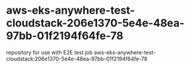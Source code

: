 # aws-eks-anywhere-test-cloudstack-206e1370-5e4e-48ea-97bb-01f2194f64fe-78
repository for use with E2E test job aws-eks-anywhere-test-cloudstack:206e1370-5e4e-48ea-97bb-01f2194f64fe-78
